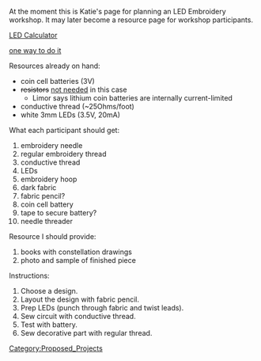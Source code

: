 At the moment this is Katie's page for planning an LED Embroidery
workshop. It may later become a resource page for workshop participants.

[LED Calculator](http://led.linear1.org/1led.wiz)

[one way to do
it](http://makeprojects.com/Project/Electronic-Embroidery/44/1)

Resources already on hand:

- coin cell batteries (3V)
- ~~resistors~~ [not
  needed](http://www.evilmadscientist.com/article.php/throw/print) in
  this case
  - Limor says lithium coin batteries are internally current-limited
- conductive thread (~25Ohms/foot)
- white 3mm LEDs (3.5V, 20mA)

What each participant should get:

1.  embroidery needle
2.  regular embroidery thread
3.  conductive thread
4.  LEDs
5.  embroidery hoop
6.  dark fabric
7.  fabric pencil?
8.  coin cell battery
9.  tape to secure battery?
10. needle threader

Resource I should provide:

1.  books with constellation drawings
2.  photo and sample of finished piece

Instructions:

1.  Choose a design.
2.  Layout the design with fabric pencil.
3.  Prep LEDs (punch through fabric and twist leads).
4.  Sew circuit with conductive thread.
5.  Test with battery.
6.  Sew decorative part with regular thread.

[Category:Proposed_Projects](Category:Proposed_Projects "wikilink")